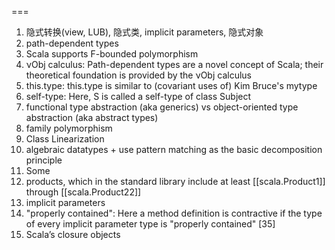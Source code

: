 ===
1. 隐式转换(view, LUB), 隐式类, implicit parameters, 隐式对象
2. path-dependent types
3. Scala supports F-bounded polymorphism
4. νObj calculus: Path-dependent types are a novel concept of Scala; their theoretical foundation is provided by the νObj calculus
5. this.type:    this.type is similar to (covariant uses of) Kim Bruce's mytype
6. self-type:   Here, S is called a self-type of class Subject
7. functional type abstraction (aka generics)  vs object-oriented type abstraction (aka abstract types)
8.  family polymorphism
9. Class Linearization
10. algebraic datatypes + use pattern matching  as the basic decomposition principle
11. Some
12. products, which in the standard library include at  least [[scala.Product1]] through [[scala.Product22]]
13. implicit parameters
14. "properly contained": Here a method definition is contractive if the type of every implicit parameter type is "properly contained" [35]
15. Scala’s closure objects




